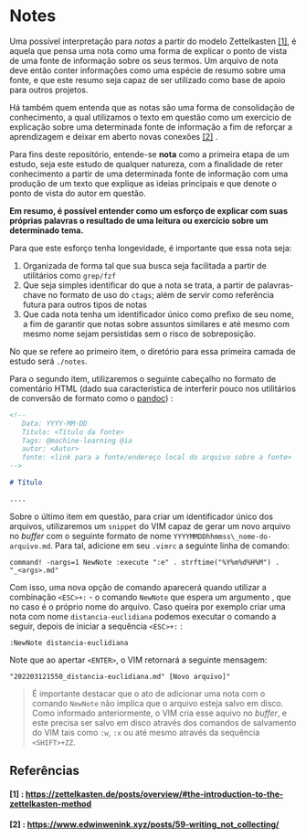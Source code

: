 # Notes

Uma possível interpretação para _notas_ a partir do modelo Zettelkasten [[1]](#\[1\]), é aquela que pensa uma nota como uma forma de explicar o ponto de vista de uma fonte de informação sobre os seus termos. Um arquivo de nota deve então conter informações como uma espécie de resumo sobre uma fonte, e que este resumo seja capaz de ser utilizado como base de apoio para outros projetos. 

Há também quem entenda que as notas são uma forma de consolidação de conhecimento, a qual utilizamos o texto em questão como um exercício de explicação sobre uma determinada fonte de informação a fim de reforçar a aprendizagem e deixar em aberto novas conexões [[2]](#2) .

Para fins deste repositório, entende-se  **nota** como a primeira etapa de um estudo, seja este estudo de qualquer natureza, com a finalidade de reter conhecimento a partir de uma determinada fonte de informação com uma produção de um texto que explique as ideias principais e que denote o ponto de vista do autor em questão. 

**Em resumo, é possível entender como um esforço de explicar com suas próprias palavras o resultado de uma leitura ou exercício sobre um determinado tema.**

Para que este esforço tenha longevidade, é importante que essa nota seja:

1. Organizada de forma tal que sua busca seja facilitada a partir de utilitários como `grep/fzf`
1. Que seja simples identificar do que a nota se trata, a partir de palavras-chave no formato de uso do `ctags`; além de servir como referência futura para outros tipos de notas
1. Que cada nota tenha um identificador único como prefixo de seu nome, a fim de garantir que notas sobre assuntos similares e até mesmo com mesmo nome sejam persistidas sem o risco de sobreposição.


No que se refere ao primeiro item, o diretório para essa primeira camada de estudo será `./notes`. 

Para o segundo item, utilizaremos o seguinte cabeçalho no formato de comentário HTML (dado sua característica de interferir pouco nos utilitários de conversão de formato como o [pandoc](https://pandoc.org)) :


```markdown
<!--
   Data: YYYY-MM-DD
   Título: <Título da fonte>
   Tags: @machine-learning @ia
   autor: <Autor>
   fonte: <link para a fonte/endereço local do arquivo sobre a fonte>
-->

# Título 

....

```

Sobre o último item em questão, para criar um identificador único dos arquivos, utilizaremos um `snippet` do VIM capaz de gerar um novo arquivo no _buffer_ com o seguinte formato de nome  `YYYYMMDDhhmmss\_nome-do-arquivo.md`. Para tal, adicione em seu `.vimrc` a seguinte linha de comando:

```
command! -nargs=1 NewNote :execute ":e" . strftime("%Y%m%d%H%M") . "_<args>.md"
```

Com isso, uma nova opção de comando aparecerá quando utilizar a combinação `<ESC>+:` - o comando `NewNote` que espera um argumento , que no caso é o próprio nome do arquivo. Caso queira por exemplo criar uma nota com nome `distancia-euclidiana` podemos executar o comando a seguir, depois de iniciar a sequência `<ESC>+:` :

```
:NewNote distancia-euclidiana
```

Note que ao apertar `<ENTER>`, o VIM retornará a seguinte mensagem:

```
"202203121550_distancia-euclidiana.md" [Novo arquivo]"  
```

> É importante destacar que o ato de adicionar uma nota com o comando `NewNote` não implica que o arquivo esteja salvo em disco. Como informado anteriormente, o VIM cria esse aquivo no _buffer_, e este precisa ser salvo em disco através dos comandos de salvamento do VIM tais como `:w`, `:x` ou até mesmo através da sequência `<SHIFT>+ZZ`.

## Referências

#### [1] : https://zettelkasten.de/posts/overview/#the-introduction-to-the-zettelkasten-method

#### [2] : https://www.edwinwenink.xyz/posts/59-writing_not_collecting/


